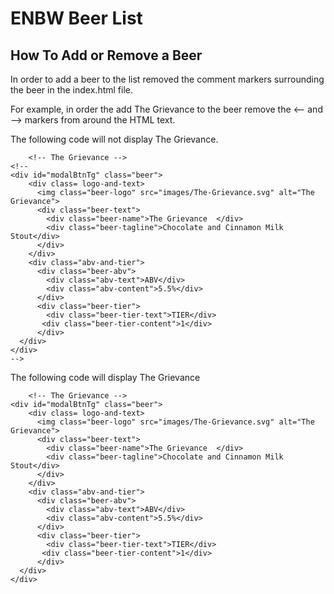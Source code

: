 # ENBW Beer List

## How To Add or Remove a Beer

In order to add a beer to the list removed the comment markers surrounding the beer in the index.html file.

For example, in order the add The Grievance to the beer remove the <-- and --> markers from around the HTML text.

The following code will not display The Grievance.


        <!-- The Grievance -->  
    <!--
    <div id="modalBtnTg" class="beer">
        <div class= logo-and-text>
          <img class="beer-logo" src="images/The-Grievance.svg" alt="The Grievance">
          <div class="beer-text">
            <div class="beer-name">The Grievance  </div>
            <div class="beer-tagline">Chocolate and Cinnamon Milk Stout</div>
          </div>
        </div>
        <div class="abv-and-tier">
          <div class="beer-abv">
            <div class="abv-text">ABV</div>
            <div class="abv-content">5.5%</div>
          </div>
          <div class="beer-tier">
            <div class="beer-tier-text">TIER</div>
           <div class="beer-tier-content">1</div>
          </div>
      </div>
    </div>
    -->

The following code will display The Grievance

        <!-- The Grievance -->  
    <div id="modalBtnTg" class="beer">
        <div class= logo-and-text>
          <img class="beer-logo" src="images/The-Grievance.svg" alt="The Grievance">
          <div class="beer-text">
            <div class="beer-name">The Grievance  </div>
            <div class="beer-tagline">Chocolate and Cinnamon Milk Stout</div>
          </div>
        </div>
        <div class="abv-and-tier">
          <div class="beer-abv">
            <div class="abv-text">ABV</div>
            <div class="abv-content">5.5%</div>
          </div>
          <div class="beer-tier">
            <div class="beer-tier-text">TIER</div>
           <div class="beer-tier-content">1</div>
          </div>
      </div>
    </div> 
